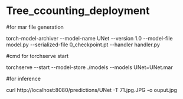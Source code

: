 # Tree_ccounting_deployment

#for mar file generation

torch-model-archiver --model-name UNet --version 1.0 --model-file model.py --serialized-file 0_checkpoint.pt --handler handler.py

#cmd for torchserve start

torchserve --start --model-store ./models --models UNet=UNet.mar 

#for  inference

curl http://localhost:8080/predictions/UNet -T 71.jpg.JPG -o ouput.jpg
